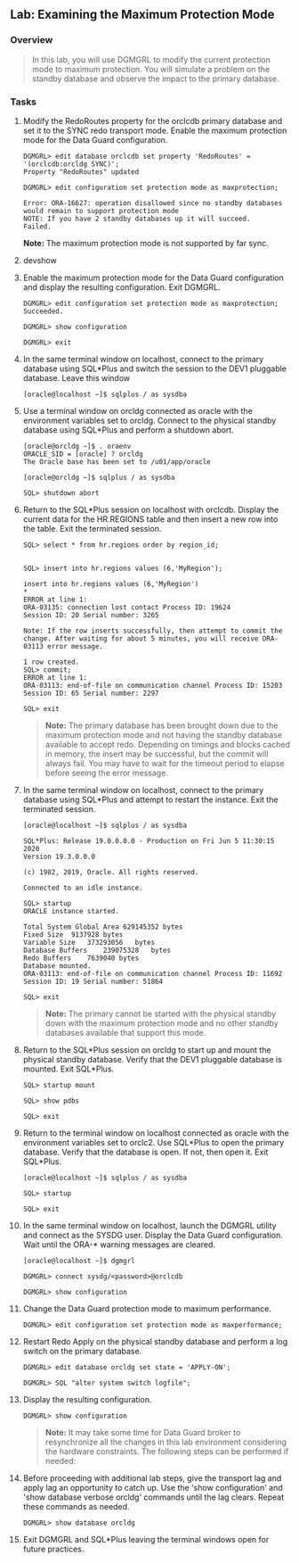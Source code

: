 
Lab: Examining the Maximum Protection Mode
----------------------------------------------------

### Overview

> In this lab, you will use DGMGRL to modify the current protection
> mode to maximum protection. You will simulate a problem on the standby
> database and observe the impact to the primary database.

### Tasks

1.  Modify the RedoRoutes property for the orclcdb primary database and
    set it to the SYNC redo transport mode. Enable the maximum
    protection mode for the Data Guard configuration.

    ```
    DGMGRL> edit database orclcdb set property 'RedoRoutes' = '(orclcdb:orcldg SYNC)';
    Property "RedoRoutes" updated

    DGMGRL> edit configuration set protection mode as maxprotection;

    Error: ORA-16627: operation disallowed since no standby databases would remain to support protection mode
    NOTE: If you have 2 standby databases up it will succeed.
    Failed.
    ```

    **Note:** The maximum protection mode is not supported by far sync.

2.  devshow

3.  Enable the maximum protection mode for the Data Guard configuration
    and display the resulting configuration. Exit DGMGRL.

    ```
    DGMGRL> edit configuration set protection mode as maxprotection;
    Succeeded.

    DGMGRL> show configuration
    
    DGMGRL> exit
    ```

4.  In the same terminal window on localhost, connect to the primary
    database using SQL\*Plus and switch the session to the DEV1
    pluggable database. Leave this window

    ```
    [oracle@localhost ~]$ sqlplus / as sysdba
    ```

5.  Use a terminal window on orcldg connected as oracle with the
    environment variables set to orcldg. Connect to the physical standby
    database using SQL\*Plus and perform a shutdown abort.

    ```
    [oracle@orcldg ~]$ . oraenv
    ORACLE_SID = [oracle] ? orcldg
    The Oracle base has been set to /u01/app/oracle 

    [oracle@orcldg ~]$ sqlplus / as sysdba

    SQL> shutdown abort
    ```

6.  Return to the SQL\*Plus session on localhost with orclcdb. Display the
    current data for the HR.REGIONS table and then insert a new row into
    the table. Exit the terminated session.

    ```
    SQL> select * from hr.regions order by region_id;


    SQL> insert into hr.regions values (6,'MyRegion');

    insert into hr.regions values (6,'MyRegion')
    *
    ERROR at line 1:
    ORA-03135: connection lost contact Process ID: 19624
    Session ID: 20 Serial number: 3265

    Note: If the row inserts successfully, then attempt to commit the change. After waiting for about 5 minutes, you will receive ORA-03113 error message.

    1 row created.
    SQL> commit;
    ERROR at line 1:
    ORA-03113: end-of-file on communication channel Process ID: 15203
    Session ID: 65 Serial number: 2297

    SQL> exit
    ```

    > **Note:** The primary database has been brought down due to the
    > maximum protection mode and not having the standby database available
    > to accept redo. Depending on timings and blocks cached in memory, the
    > insert may be successful, but the commit will always fail. You may
    > have to wait for the timeout period to elapse before seeing the error
    > message.

7.  In the same terminal window on localhost, connect to the primary
    database using SQL\*Plus and attempt to restart the instance. Exit
    the terminated session.

    ```
    [oracle@localhost ~]$ sqlplus / as sysdba

    SQL*Plus: Release 19.0.0.0.0 - Production on Fri Jun 5 11:30:15 2020
    Version 19.3.0.0.0

    (c) 1982, 2019, Oracle. All rights reserved.

    Connected to an idle instance.

    SQL> startup
    ORACLE instance started.

    Total System Global Area 629145352 bytes
    Fixed Size	9137928	bytes
    Variable Size	373293056	bytes
    Database Buffers	239075328	bytes
    Redo Buffers	7639040	bytes
    Database mounted.		
    ORA-03113: end-of-file on communication channel Process ID: 11692
    Session ID: 19 Serial number: 51864

    SQL> exit
    ```

    > **Note:** The primary cannot be started with the physical standby down
    > with the maximum protection mode and no other standby databases
    > available that support this mode.

8.  Return to the SQL\*Plus session on orcldg to start up and mount the
    physical standby database. Verify that the DEV1 pluggable database
    is mounted. Exit SQL\*Plus.

    ```
    SQL> startup mount

    SQL> show pdbs

    SQL> exit
    ```

9.  Return to the terminal window on localhost connected as oracle with
    the environment variables set to orclc2. Use SQL\*Plus to open the
    primary database. Verify that the database is open. If not, then
    open it. Exit SQL\*Plus.

    ```
    [oracle@localhost ~]$ sqlplus / as sysdba

    SQL> startup

    SQL> exit
    ```

10. In the same terminal window on localhost, launch the DGMGRL utility
    and connect as the SYSDG user. Display the Data Guard configuration.
    Wait until the ORA-\* warning messages are cleared.

    ```
    [oracle@localhost ~]$ dgmgrl

    DGMGRL> connect sysdg/<password>@orclcdb 

    DGMGRL> show configuration
    ```

11. Change the Data Guard protection mode to maximum performance.

    ```
    DGMGRL> edit configuration set protection mode as maxperformance;
    ```

12. Restart Redo Apply on the physical standby database and perform a
    log switch on the primary database.

    ```
    DGMGRL> edit database orcldg set state = 'APPLY-ON';

    DGMGRL> SQL "alter system switch logfile";
    ```

13. Display the resulting configuration.

    ```
    DGMGRL> show configuration
    ```

    > **Note:** It may take some time for Data Guard broker to resynchronize
    > all the changes in this lab environment considering the hardware
    > constraints. The following steps can be performed if needed:


14. Before proceeding with additional lab steps, give the transport lag
    and apply lag an opportunity to catch up. Use the \'show
    configuration\' and \'show database verbose orcldg\' commands until
    the lag clears. Repeat these commands as needed.

    ```
    DGMGRL> show database orcldg
    ```

15. Exit DGMGRL and SQL\*Plus leaving the terminal windows open for
    future practices.